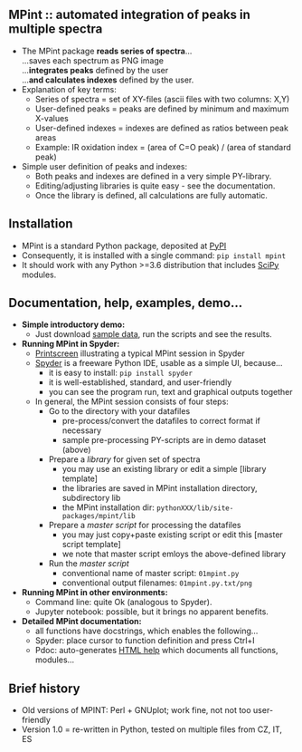 MPint :: automated integration of peaks in multiple spectra
-----------------------------------------------------------

* The MPint package **reads series of spectra**... <br>
  ...saves each spectrum as PNG image <br>
  ...**integrates peaks** defined by the user <br>
  ...**and calculates indexes** defined by the user.
* Explanation of key terms:
	* Series of spectra = set of XY-files (ascii files with two columns: X,Y)
	* User-defined peaks = peaks are defined by minimum and maximum X-values
	* User-defined indexes = indexes are defined as ratios between peak areas
	* Example: IR oxidation index = (area of C=O peak) / (area of standard peak)
* Simple user definition of peaks and indexes:
	* Both peaks and indexes are defined in a very simple PY-library.
    * Editing/adjusting libraries is quite easy - see the documentation.
	* Once the library is defined, all calculations are fully automatic.

Installation
------------

* MPint is a standard Python package, deposited at
  [PyPI](http://pypi.org/projects/mpint)
* Consequently, it is installed with a single command: `pip install mpint`
* It should work with any Python >=3.6 distribution that includes
  [SciPy](https://www.scipy.org/) modules.

Documentation, help, examples, demo...
--------------------------------------

* **Simple introductory demo:**
	* Just download [sample data](./demo), run the scripts and see the results.
* **Running MPint in Spyder:**
	* [Printscreen](./images/mpint-in-spyder.png)
	  illustrating a typical MPint session in Spyder
	* [Spyder](https://www.spyder-ide.org/)
	  is a freeware Python IDE, usable as a simple UI, because...
		* it is easy to install: `pip install spyder`
		* it is well-established, standard, and user-friendly
		* you can see the program run, text and graphical outputs together
	* In general, the MPint session consists of four steps:
		* Go to the directory with your datafiles
			* pre-process/convert the datafiles to correct format if necessary
			* sample pre-processing PY-scripts are in demo dataset (above)
		* Prepare a *library* for given set of spectra
			* you may use an existing library or edit a simple
			  [library template]
			* the libraries are saved in MPint installation directory,
			  subdirectory lib
			* the MPint installation dir:
			  `pythonXXX/lib/site-packages/mpint/lib`
		* Prepare a *master script* for processing the datafiles <br>
			* you may just copy+paste existing script or edit this
			  [master script template]
			* we note that master script emloys the above-defined library
		* Run the *master script*
			* conventional name of master script: `01mpint.py`
			* conventional output filenames: `01mpint.py.txt/png`
* **Running MPint in other environments:**
	* Command line: quite Ok (analogous to Spyder).
	* Jupyter notebook: possible, but it brings no apparent benefits.
* **Detailed MPint documentation:**
	* all functions have docstrings, which enables the following...
	* Spyder: place cursor to function definition and press Ctrl+I
	* Pdoc: auto-generates
	  [HTML help](./pdoc.html/mpint/index.html)
	  which documents all functions, modules...

## Brief history

* Old versions of MPINT: Perl + GNUplot; work fine, not not too user-friendly 
* Version 1.0 = re-written in Python, tested on multiple files from CZ, IT, ES
